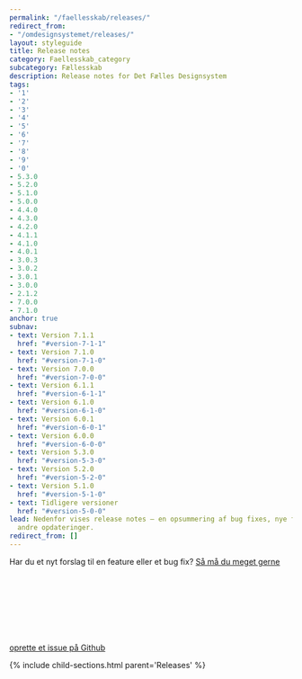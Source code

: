 ```yaml
---
permalink: "/faellesskab/releases/"
redirect_from:
- "/omdesignsystemet/releases/"
layout: styleguide
title: Release notes
category: Faellesskab_category
subcategory: Fællesskab
description: Release notes for Det Fælles Designsystem
tags:
- '1'
- '2'
- '3'
- '4'
- '5'
- '6'
- '7'
- '8'
- '9'
- '0'
- 5.3.0
- 5.2.0
- 5.1.0
- 5.0.0
- 4.4.0
- 4.3.0
- 4.2.0
- 4.1.1
- 4.1.0
- 4.0.1
- 3.0.3
- 3.0.2
- 3.0.1
- 3.0.0
- 2.1.2
- 7.0.0
- 7.1.0
anchor: true
subnav:
- text: Version 7.1.1
  href: "#version-7-1-1"
- text: Version 7.1.0
  href: "#version-7-1-0"
- text: Version 7.0.0
  href: "#version-7-0-0"
- text: Version 6.1.1
  href: "#version-6-1-1"
- text: Version 6.1.0
  href: "#version-6-1-0"
- text: Version 6.0.1
  href: "#version-6-0-1"
- text: Version 6.0.0
  href: "#version-6-0-0"
- text: Version 5.3.0
  href: "#version-5-3-0"
- text: Version 5.2.0
  href: "#version-5-2-0"
- text: Version 5.1.0
  href: "#version-5-1-0"
- text: Tidligere versioner
  href: "#version-5-0-0"
lead: Nedenfor vises release notes — en opsummering af bug fixes, nye features og
  andre opdateringer.
redirect_from: []
---
```

Har du et nyt forslag til en feature eller et bug fix? <a href="https://github.com/detfaellesdesignsystem/dkfds-components/issues" class="icon-link">Så må du meget gerne oprette et issue på Github<svg class="icon-svg" focusable="false" aria-hidden="true" tabindex="-1"><use xlink:href="#open-in-new"></use></svg></a>

{% include child-sections.html parent='Releases' %}

